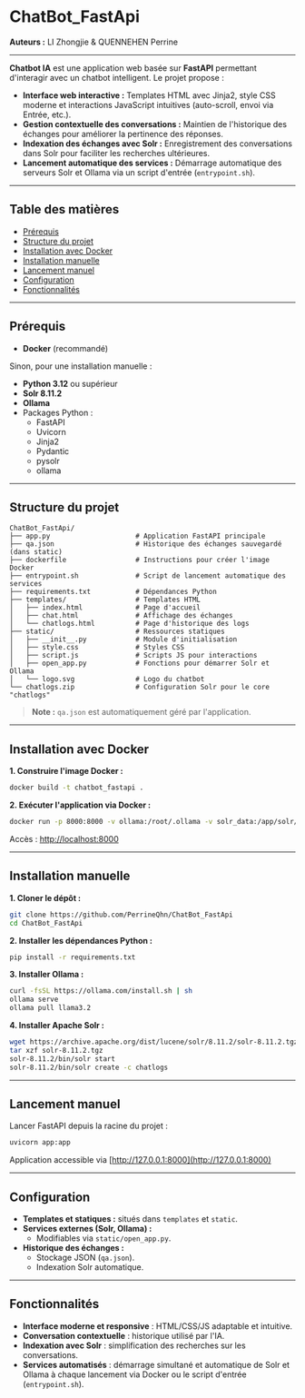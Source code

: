 # ChatBot_FastApi

**Auteurs :** LI Zhongjie & QUENNEHEN Perrine

---

**Chatbot IA** est une application web basée sur **FastAPI** permettant d'interagir avec un chatbot intelligent. Le projet propose :

- **Interface web interactive :** Templates HTML avec Jinja2, style CSS moderne et interactions JavaScript intuitives (auto-scroll, envoi via Entrée, etc.).
- **Gestion contextuelle des conversations :** Maintien de l'historique des échanges pour améliorer la pertinence des réponses.
- **Indexation des échanges avec Solr :** Enregistrement des conversations dans Solr pour faciliter les recherches ultérieures.
- **Lancement automatique des services :** Démarrage automatique des serveurs Solr et Ollama via un script d'entrée (`entrypoint.sh`).

---

## Table des matières

- [Prérequis](#prérequis)
- [Structure du projet](#structure-du-projet)
- [Installation avec Docker](#installation-avec-docker)
- [Installation manuelle](#installation-manuelle)
- [Lancement manuel](#lancement-manuel)
- [Configuration](#configuration)
- [Fonctionnalités](#fonctionnalités)

---

## Prérequis

- **Docker** (recommandé)

Sinon, pour une installation manuelle :
- **Python 3.12** ou supérieur
- **Solr 8.11.2**
- **Ollama**
- Packages Python :
  - FastAPI
  - Uvicorn
  - Jinja2
  - Pydantic
  - pysolr
  - ollama

---

## Structure du projet

```
ChatBot_FastApi/
├── app.py                     # Application FastAPI principale
├── qa.json                    # Historique des échanges sauvegardé (dans static)
├── dockerfile                 # Instructions pour créer l'image Docker
├── entrypoint.sh              # Script de lancement automatique des services
├── requirements.txt           # Dépendances Python
├── templates/                 # Templates HTML
│   ├── index.html             # Page d'accueil
│   ├── chat.html              # Affichage des échanges
│   └── chatlogs.html          # Page d'historique des logs
├── static/                    # Ressources statiques
│   ├── __init__.py            # Module d'initialisation
│   ├── style.css              # Styles CSS
│   ├── script.js              # Scripts JS pour interactions
│   ├── open_app.py            # Fonctions pour démarrer Solr et Ollama
│   └── logo.svg               # Logo du chatbot
└── chatlogs.zip               # Configuration Solr pour le core "chatlogs"
```

> **Note :** `qa.json` est automatiquement géré par l'application.

---

## Installation avec Docker

**1. Construire l'image Docker :**

```bash
docker build -t chatbot_fastapi .
```

**2. Exécuter l'application via Docker :**

```bash
docker run -p 8000:8000 -v ollama:/root/.ollama -v solr_data:/app/solr/server/solr chatbot_fastapi
```

Accès : [http://localhost:8000](http://localhost:8000)

---

## Installation manuelle

**1. Cloner le dépôt :**

```bash
git clone https://github.com/PerrineQhn/ChatBot_FastApi
cd ChatBot_FastApi
```

**2. Installer les dépendances Python :**

```bash
pip install -r requirements.txt
```

**3. Installer Ollama :**

```bash
curl -fsSL https://ollama.com/install.sh | sh
ollama serve
ollama pull llama3.2
```

**4. Installer Apache Solr :**

```bash
wget https://archive.apache.org/dist/lucene/solr/8.11.2/solr-8.11.2.tgz
tar xzf solr-8.11.2.tgz
solr-8.11.2/bin/solr start
solr-8.11.2/bin/solr create -c chatlogs
```

---

## Lancement manuel

Lancer FastAPI depuis la racine du projet :

```bash
uvicorn app:app
```

Application accessible via [http://127.0.0.1:8000](http://127.0.0.1:8000)

---

## Configuration

- **Templates et statiques :** situés dans `templates` et `static`.
- **Services externes (Solr, Ollama) :**
  - Modifiables via `static/open_app.py`.
- **Historique des échanges :**
  - Stockage JSON (`qa.json`).
  - Indexation Solr automatique.

---

## Fonctionnalités

- **Interface moderne et responsive** : HTML/CSS/JS adaptable et intuitive.
- **Conversation contextuelle** : historique utilisé par l'IA.
- **Indexation avec Solr** : simplification des recherches sur les conversations.
- **Services automatisés** : démarrage simultané et automatique de Solr et Ollama à chaque lancement via Docker ou le script d'entrée (`entrypoint.sh`).

